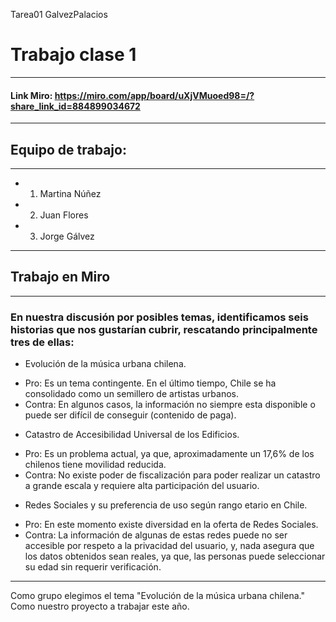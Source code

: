 Tarea01 GalvezPalacios
# Trabajo clase 1
---
#### Link Miro: https://miro.com/app/board/uXjVMuoed98=/?share_link_id=884899034672
---

## Equipo de trabajo:
---

+ 1. Martina Núñez
+ 2. Juan Flores
+ 3. Jorge Gálvez
---

## Trabajo en Miro
---

### En nuestra discusión por posibles temas, identificamos seis historias que nos gustarían cubrir, rescatando principalmente tres de ellas:

+ Evolución de la música urbana chilena.
- Pro: Es un tema contingente. En el último tiempo, Chile se ha consolidado como un semillero de artistas urbanos.
- Contra: En algunos casos, la información no siempre esta disponible o puede ser difícil de conseguir (contenido de paga).

+ Catastro de Accesibilidad Universal de los Edificios.
- Pro: Es un problema actual, ya que, aproximadamente un 17,6% de los chilenos tiene movilidad reducida.
- Contra: No existe poder de fiscalización para poder realizar un catastro a grande escala y requiere alta participación del usuario.

+ Redes Sociales y su preferencia de uso según rango etario en Chile.
- Pro: En este momento existe diversidad en la oferta de Redes Sociales.
- Contra: La información de algunas de estas redes puede no ser accesible por respeto a la privacidad del usuario, y, nada asegura que los datos obtenidos sean reales, ya que, las personas puede seleccionar su edad sin requerir verificación. 
---

Como grupo elegimos el tema "Evolución de la música urbana chilena." Como nuestro proyecto a trabajar este año.